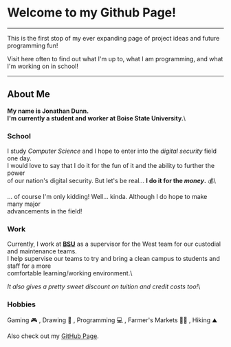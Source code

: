 # Welcome to my Github Page!
---------------------------------------------------------------------------------------------------------
This is the first stop of my ever expanding page of project ideas and future programming fun!

Visit here often to find out what I'm up to, what I am programming, and what I'm working on in school!

---------------------------------------------------------------------------------------------------------

## About Me

**My name is Jonathan Dunn.**\
**I'm currently a student and worker at Boise State University.**\

### School

I study *Computer Science* and I hope to enter into the *digital security* field one day.\
I would love to say that I do it for the fun of it and the ability to further the power\
of our nation's digital security. But let's be real... **I do it for the _money_.** 💰\

... of course I'm only kidding! Well... kinda. Although I do hope to make many major\
advancements in the field!

### Work

Currently, I work at **<ins>BSU</ins>** as a supervisor for the West team for our custodial and maintenance teams.\
I help supervise our teams to try and bring a clean campus to students and staff for a more\
comfortable learning/working environment.\

*It also gives a pretty sweet discount on tuition and credit costs too!*\

### Hobbies

Gaming 🎮 , Drawing 🎨 , Programming 💻 , Farmer's Markets 👨‍🌾 , Hiking ⛰️


Also check out my [GitHub Page](https://github.com/BSUJonathanDunn/).

